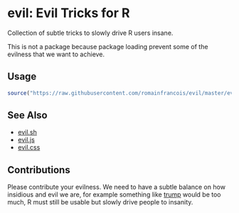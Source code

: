 
# evil: Evil Tricks for R

Collection of subtle tricks to slowly drive R users insane. 

This is not a package because package loading prevent some of the evilness 
that we want to achieve. 

## Usage

```r
source("https://raw.githubusercontent.com/romainfrancois/evil/master/evil.R")
```

## See Also

- [evil.sh](https://github.com/mathiasbynens/evil.sh)
- [evil.js](https://github.com/kitcambridge/evil.js)
- [evil.css](https://github.com/tlrobinson/evil.css)

## Contributions

Please contribute your evilness. We need to have a subtle balance
on how insidious and evil we are, for example something 
like [trump](https://github.com/romainfrancois/trump) would be too much, 
R must still be usable but slowly drive people to insanity.
